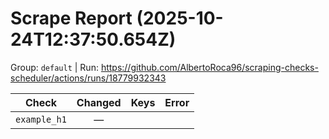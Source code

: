# Scrape Report (2025-10-24T12:37:50.654Z)

Group: `default`  |  Run: https://github.com/AlbertoRoca96/scraping-checks-scheduler/actions/runs/18779932343

| Check | Changed | Keys | Error |
|---|:---:|:--|:--|
| `example_h1` | — |  |  |
